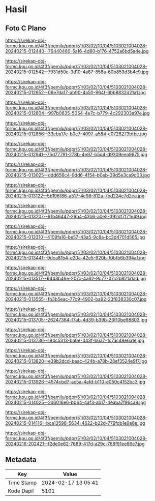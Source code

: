 # Hasil

## Foto C Plano

https://sirekap-obj-formc.kpu.go.id/4f3f/pemilu/pdpr/51/03/02/10/04/5103021004028-20240215-012440--76440460-5a16-4d60-b176-4752a6bd5a4e.jpg

https://sirekap-obj-formc.kpu.go.id/4f3f/pemilu/pdpr/51/03/02/10/04/5103021004028-20240215-012542--7931d50e-3d10-4a87-858a-60b853d3b4c9.jpg

https://sirekap-obj-formc.kpu.go.id/4f3f/pemilu/pdpr/51/03/02/10/04/5103021004028-20240215-012652--06e7da17-ab90-4a50-964f-6bb8832d21a1.jpg

https://sirekap-obj-formc.kpu.go.id/4f3f/pemilu/pdpr/51/03/02/10/04/5103021004028-20240215-012804--997b0635-5054-4e7c-b779-4c292303a97e.jpg

https://sirekap-obj-formc.kpu.go.id/4f3f/pemilu/pdpr/51/03/02/10/04/5103021004028-20240215-012856--33eba17e-b0c7-4097-a584-c0726273bfbe.jpg

https://sirekap-obj-formc.kpu.go.id/4f3f/pemilu/pdpr/51/03/02/10/04/5103021004028-20240215-012941--75d77791-278b-4e97-b5d4-d9309eea9675.jpg

https://sirekap-obj-formc.kpu.go.id/4f3f/pemilu/pdpr/51/03/02/10/04/5103021004028-20240215-013025--ddd656c4-9dd6-4154-b0eb-39d5e3ca9d03.jpg

https://sirekap-obj-formc.kpu.go.id/4f3f/pemilu/pdpr/51/03/02/10/04/5103021004028-20240215-013122--5b196f86-a517-4e98-812a-7bd224e7d2ea.jpg

https://sirekap-obj-formc.kpu.go.id/4f3f/pemilu/pdpr/51/03/02/10/04/5103021004028-20240215-013207--91b46447-26b4-43b6-a0e5-392df7f71e49.jpg

https://sirekap-obj-formc.kpu.go.id/4f3f/pemilu/pdpr/51/03/02/10/04/5103021004028-20240215-013310--4109fa16-be57-43a5-9c8a-bc3d4701d565.jpg

https://sirekap-obj-formc.kpu.go.id/4f3f/pemilu/pdpr/51/03/02/10/04/5103021004028-20240215-013441--9dca81b4-e20a-42e5-920b-f0bfb6b394af.jpg

https://sirekap-obj-formc.kpu.go.id/4f3f/pemilu/pdpr/51/03/02/10/04/5103021004028-20240215-013517--9443b46e-207c-4a62-9c77-07c2b821a1ad.jpg

https://sirekap-obj-formc.kpu.go.id/4f3f/pemilu/pdpr/51/03/02/10/04/5103021004028-20240215-013555--fb3b5eac-77c9-4902-ba92-23f838330c07.jpg

https://sirekap-obj-formc.kpu.go.id/4f3f/pemilu/pdpr/51/03/02/10/04/5103021004028-20240215-013705--26247364-f7ab-4d39-b39b-23f10be98803.jpg

https://sirekap-obj-formc.kpu.go.id/4f3f/pemilu/pdpr/51/03/02/10/04/5103021004028-20240215-013736--194c5313-ba0e-443f-b6a7-1c7ac49e6a1e.jpg

https://sirekap-obj-formc.kpu.go.id/4f3f/pemilu/pdpr/51/03/02/10/04/5103021004028-20240215-013820--e39b2dcd-beac-424b-a78b-28ef3524e9f7.jpg

https://sirekap-obj-formc.kpu.go.id/4f3f/pemilu/pdpr/51/03/02/10/04/5103021004028-20240215-013926--4574cbd7-ac5a-4afd-b110-e050c4152bc3.jpg

https://sirekap-obj-formc.kpu.go.id/4f3f/pemilu/pdpr/51/03/02/10/04/5103021004028-20240215-014025--2d6016e6-b064-4af3-ab17-4eaba7f96ca9.jpg

https://sirekap-obj-formc.kpu.go.id/4f3f/pemilu/pdpr/51/03/02/10/04/5103021004028-20240215-014116--bca13598-5634-4622-b22d-779fdb1e9a8e.jpg

https://sirekap-obj-formc.kpu.go.id/4f3f/pemilu/pdpr/51/03/02/10/04/5103021004028-20240216-202421--f2de0e62-7689-417d-a29c-768f91ee86e7.jpg


## Metadata

| Key        | Value               |
| ---------- | ------------------- |
| Time Stamp | 2024-02-17 13:05:41 |
| Kode Dapil | 5101                |



